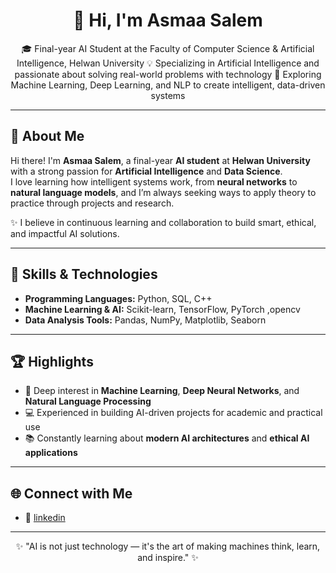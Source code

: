 <h1 align="center">👋 Hi, I'm Asmaa Salem</h1>

<p align="center">
🎓 Final-year AI Student at the Faculty of Computer Science & Artificial Intelligence, Helwan University  
💡 Specializing in Artificial Intelligence and passionate about solving real-world problems with technology  
🚀 Exploring Machine Learning, Deep Learning, and NLP to create intelligent, data-driven systems
</p>

---

## 💫 About Me

Hi there! I'm **Asmaa Salem**, a final-year **AI student** at **Helwan University** with a strong passion for **Artificial Intelligence** and **Data Science**.  
I love learning how intelligent systems work, from **neural networks** to **natural language models**, and I’m always seeking ways to apply theory to practice through projects and research.  

✨ I believe in continuous learning and collaboration to build smart, ethical, and impactful AI solutions.

---

## 🧠 Skills & Technologies

- **Programming Languages:** Python, SQL, C++  
- **Machine Learning & AI:** Scikit-learn, TensorFlow, PyTorch ,opencv 
- **Data Analysis Tools:** Pandas, NumPy, Matplotlib, Seaborn  


---

## 🏆 Highlights

- 🎯 Deep interest in **Machine Learning**, **Deep Neural Networks**, and **Natural Language Processing**  
- 💻 Experienced in building AI-driven projects for academic and practical use  
- 📚 Constantly learning about **modern AI architectures** and **ethical AI applications**

---

## 🌐 Connect with Me
- 💼  [linkedin](https://www.linkedin.com/in/asmaa-salem-33b7852b4)
---

<p align="center">
✨ "AI is not just technology — it's the art of making machines think, learn, and inspire." ✨  
</p>
